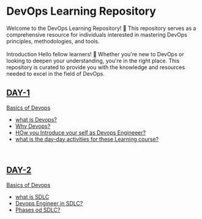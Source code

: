 <h1>DevOps Learning Repository</h1>
Welcome to the DevOps Learning Repository! 🚀 This repository serves as a comprehensive resource for individuals interested in mastering DevOps principles, methodologies, and tools.<br>
<br>
Introduction
Hello fellow learners! 👋 Whether you're new to DevOps or looking to deepen your understanding, you're in the right place. This repository is curated to provide you with the knowledge and resources needed to excel in the field of DevOps.

<h2><a href="https://github.com/shaikshahidhussain/Devops/tree/main/day-1">DAY-1</h2>
Basics of Devops
<ul>
  <li>what is Devops?</li>
  <li>Why Devops?</li>
  <li>HOw you Introduce your self as Devops Engineeer?</li>
  <li>what is the day-day activities for these Learning course?</li>
</ul>
<br>
<h2><a href="https://github.com/shaikshahidhussain/Devops/tree/main/day-2">DAY-2</h2>
Basics of Devops
<ul>
  <li>what is SDLC</li>
  <li>Devops Engineer in SDLC?</li>
  <li>Phases od SDLC?</li>
</ul>


